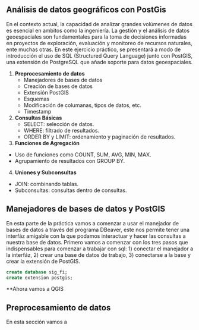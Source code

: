 ## Análisis de datos geográficos con PostGis

En el contexto actual, la capacidad de analizar grandes volúmenes de datos es esencial en ambitos como la ingeniería. La gestión y el análisis de datos geoespaciales son fundamentales para la toma de decisiones informadas en proyectos de exploración, evaluación y monitoreo de recursos naturales, ente muchas otras. En este ejercicio práctico, se presentará a modo de introducción el uso de SQL (Structured Query Language) junto con PostGIS, una extensión de PostgreSQL que añade soporte para datos geoespaciales.

1. __Preprocesamiento de datos__
   - Manejadores de bases de datos
   - Creación de bases de datos
   - Extensión PostGIS 
   - Esquemas 
   - Modificación de columanas, tipos de datos, etc.
   - Timestamp
2. __Consultas Básicas__
   - SELECT: selección de datos.
   - WHERE: filtrado de resultados.
   - ORDER BY y LIMIT: ordenamiento y paginación de resultados.
3. __Funciones de Agregación__
  - Uso de funciones como COUNT, SUM, AVG, MIN, MAX.
  - Agrupamiento de resultados con GROUP BY.
4. __Uniones y Subconsultas__
- JOIN: combinando tablas.
- Subconsultas: consultas dentro de consultas.

## Manejadores de bases de datos y PostGIS 
En esta parte de la práctica vamos a comenzar a usar el manejador de bases de datos a través del programa DBeaver, este nos permite tener una interfáz amigable con la que podamos interactuar y hacer las consultas a nuestra base de datos. Primero vamos a comenzar con los tres pasos que indispensables para comenzar a trabajar con sql: 1) conectar el manejador a la interfáz, 2) crear una base de datos de trabajo, 3) conectarse a la base y crear la extensión de PostGIS. 

```sql
create database sig_fi;
create extension postgis;
```
**Ahora vamos a QGIS 


## Preprocesamiento de datos ## 

En esta sección vamos a 
```sql

```


